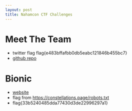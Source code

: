 ```yaml
---
layout: post
title: Nahamcon CTF Challenges
---
```



# Meet The Team
- twitter flag flag{e483bffafbb0db5eabc121846b455bc7}
- [github repo](https://github.com/gusrodry/development)

# Bionic
- [website](https://constellations.page)
- flag from https://constellations.page/robots.txt
- flag{33b5240485dda77430d3de22996297a1} 

